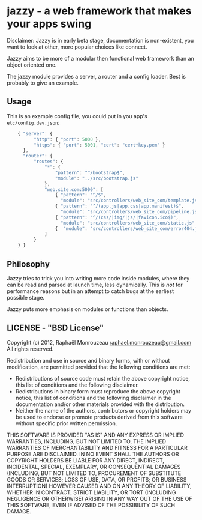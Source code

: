 jazzy - a web framework that makes your apps swing
==================================================

Disclaimer: Jazzy is in early beta stage, documentation is non-existent, you
want to look at other, more popular choices like connect.


Jazzy aims to be more of a modular then functional web framework than an object
oriented one.

The jazzy module provides a server, a router and a config loader. Best is
probably to give an example.

## Usage

This is an example config file, you could put in you app's `etc/config.dev.json`:

```js
    { "server": {
          "http": { "port": 5000 },
          "https": { "port": 5001, "cert": "cert+key.pem" }
      },
      "router": {
          "routes": {
              "*": {
                  "pattern": "^/bootstrap$",
                  "module": "../src/bootstrap.js"
              },
              "web.site.com:5000": [
                  { "pattern": "^/$",
                    "module": "src/controllers/web_site_com/template.js" },
                  { "pattern": "^/(app.js|app.css|app.manifest)$",
                    "module": "src/controllers/web_site_com/pipeline.js" },
                  { "pattern": "^/(css/|img/|js/|favicon.ico$)",
                    "module": "src/controllers/web_site_com/static.js" },
                  {  "module": "src/controllers/web_site_com/error404.js" }
              ]
          } 
    } }
```

## Philosophy

Jazzy tries to trick you into writing more code inside modules, where they can
be read and parsed at launch time, less dynamically. This is *not* for
performance reasons but in an attempt to catch bugs at the earliest possible
stage.

Jazzy puts more emphasis on modules or functions than objects.

## LICENSE - "BSD License"

Copyright (c) 2012, Raphaël Monrouzeau <raphael.monrouzeau@gmail.com>
All rights reserved.

Redistribution and use in source and binary forms, with or without
modification, are permitted provided that the following conditions are met:

  * Redistributions of source code must retain the above copyright
    notice, this list of conditions and the following disclaimer.
  * Redistributions in binary form must reproduce the above copyright
    notice, this list of conditions and the following disclaimer in the
    documentation and/or other materials provided with the distribution.
  * Neither the name of the authors, contributors or copyright holders
    may be used to endorse or promote products derived from this software
    without specific prior written permission.

THIS SOFTWARE IS PROVIDED "AS IS" AND ANY
EXPRESS OR IMPLIED WARRANTIES, INCLUDING, BUT NOT LIMITED TO, THE IMPLIED
WARRANTIES OF MERCHANTABILITY AND FITNESS FOR A PARTICULAR PURPOSE ARE
DISCLAIMED. IN NO EVENT SHALL THE AUTHORS OR COPYRIGHT HOLDERS BE LIABLE FOR ANY
DIRECT, INDIRECT, INCIDENTAL, SPECIAL, EXEMPLARY, OR CONSEQUENTIAL DAMAGES
(INCLUDING, BUT NOT LIMITED TO, PROCUREMENT OF SUBSTITUTE GOODS OR SERVICES;
LOSS OF USE, DATA, OR PROFITS; OR BUSINESS INTERRUPTION) HOWEVER CAUSED AND
ON ANY THEORY OF LIABILITY, WHETHER IN CONTRACT, STRICT LIABILITY, OR TORT
(INCLUDING NEGLIGENCE OR OTHERWISE) ARISING IN ANY WAY OUT OF THE USE OF THIS
SOFTWARE, EVEN IF ADVISED OF THE POSSIBILITY OF SUCH DAMAGE.

